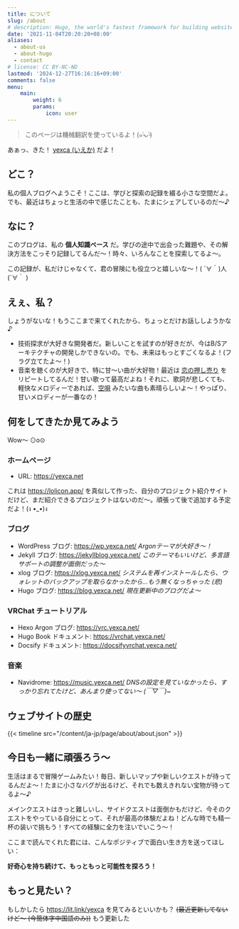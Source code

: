 ```yaml
---
title: について
slug: /about
# description: Hugo, the world's fastest framework for building websites
date: '2021-11-04T20:20:20+08:00'
aliases:
  - about-us
  - about-hugo
  - contact
# license: CC BY-NC-ND
lastmod: '2024-12-27T16:16:16+09:00'
comments: false
menu:
    main: 
        weight: 6
        params:
            icon: user
---
```


> このページは機械翻訳を使っているよ！(๑˃̵ᴗ˂̵)

あぁっ、きた！ [yexca (いえか)](https://lit.link/yexca) だよ！

## どこ？

私の個人ブログへようこそ！ここは、学びと探索の記録を綴る小さな空間だよ。でも、最近はちょっと生活の中で感じたことも、たまにシェアしているのだ〜♪

## なに？

このブログは、私の **個人知識ベース** だ。学びの途中で出会った難題や、その解決方法をこっそり記録してるんだ〜！時々、いろんなことを探索してるよ〜。

この記録が、私だけじゃなくて、君の冒険にも役立つと嬉しいな〜！( ´∀｀)人(´∀｀ )

## えぇ、私？

しょうがないな！もうここまで来てくれたから、ちょっとだけお話ししようかな♪

- 技術探求が大好きな開発者だ。新しいことを試すのが好きだが、今はB/Sアーキテクチャの開発しかできないの。でも、未来はもっとすごくなるよ！(フラグ立てたよ〜！)
- 音楽を聴くのが大好きで、特に甘〜い曲が大好物！最近は [恋の押し売り](https://music.youtube.com/watch?v=I_YfQj2IlmY&si=4KdzRSsvDGNpm7u-) をリピートしてるんだ！甘い歌って最高だよね！それに、歌詞が悲しくても、軽快なメロディーであれば、[空唄](https://music.youtube.com/watch?v=BIL21F_HwgY&si=wjyZhahxAAabUwKD) みたいな曲も素晴らしいよ〜！やっぱり、甘いメロディーが一番なの！

## 何をしてきたか見てみよう

Wow〜 ⊙o⊙

### ホームページ

- URL: <https://yexca.net>

これは <https://lolicon.app/> を真似して作った、自分のプロジェクト紹介サイトだけど、まだ紹介できるプロジェクトはないのだ〜。頑張って後で追加する予定だよ！(ง •_•)ง

### ブログ

- WordPress ブログ: <https://wp.yexca.net/> *Argonテーマが大好き〜！*
- Jekyll ブログ: <https://jekyllblog.yexca.net/> *このテーマもいいけど、多言語サポートの調整が面倒だった〜*
- xlog ブログ: <https://xlog.yexca.net/> *システムを再インストールしたら、ウォレットのバックアップを取らなかったから…もう無くなっちゃった (悲)*
- Hugo ブログ: <https://blog.yexca.net/> *現在更新中のブログだよ〜*

### VRChat チュートリアル

- Hexo Argon ブログ: <https://vrc.yexca.net/>
- Hugo Book ドキュメント: <https://vrchat.yexca.net/>
- Docsify ドキュメント: <https://docsifyvrchat.yexca.net/>  

### 音楽

- Navidrome: <https://music.yexca.net/> *DNSの設定を見ていなかったら、すっかり忘れてたけど、あんまり使ってない〜 (￣▽￣)~*

## ウェブサイトの歴史

{{< timeline src="/content/ja-jp/page/about/about.json" >}}

## 今日も一緒に頑張ろう〜

生活はまるで冒険ゲームみたい！毎日、新しいマップや新しいクエストが待ってるんだよ〜！たまに小さなバグが出るけど、それでも数えきれない宝物が待ってるよ〜♪

メインクエストはきっと難しいし、サイドクエストは面倒かもだけど、今そのクエストをやっている自分にとって、それが最高の体験だよね！どんな時でも精一杯の装いで挑もう！すべての経験に全力を注いでいこう〜！

ここまで読んでくれた君には、こんなポジティブで面白い生き方を送ってほしい：

**好奇心を持ち続けて、もっともっと可能性を探ろう！**

## もっと見たい？

もしかしたら <https://lit.link/yexca> を見てみるといいかも？ ~~(最近更新してないけど〜 (今簡体字中国語のみ))~~ もう更新した

